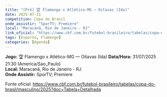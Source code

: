 ```yaml
---
title: "[Pré] 🏆 Flamengo x Atlético-MG — Oitavas (Ida)"
date: 2025-07-31
competition: Copa do Brasil
onde_assistir: "SporTV; Premiere"
local: "Maracanã, Rio de Janeiro - RJ"
link_oficial: "https://www.cbf.com.br/futebol-brasileiro/tabelas/copa-do-brasil/masculino/2025?doc=Tabela+Detalhada"
tags: [Esporte, Flamengo]
categories: [Agenda]
---
```


**Jogo:** 🏆 Flamengo x Atlético-MG — Oitavas (Ida)
**Data/Hora:** 31/07/2025 21:30 (America/Sao_Paulo)  
**Local:** Maracanã, Rio de Janeiro - RJ  
**Onde Assistir:** SporTV; Premiere  

Fonte oficial: https://www.cbf.com.br/futebol-brasileiro/tabelas/copa-do-brasil/masculino/2025?doc=Tabela+Detalhada
